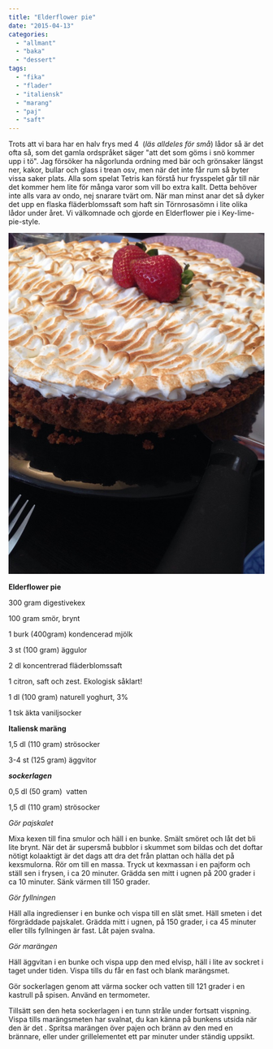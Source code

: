 ```yaml
---
title: "Elderflower pie"
date: "2015-04-13"
categories: 
  - "allmant"
  - "baka"
  - "dessert"
tags: 
  - "fika"
  - "flader"
  - "italiensk"
  - "marang"
  - "paj"
  - "saft"
---
```


Trots att vi bara har en halv frys med 4  (_läs alldeles för små_) lådor så är det ofta så, som det gamla ordspråket säger "att det som göms i snö kommer upp i tö". Jag försöker ha någorlunda ordning med bär och grönsaker längst ner, kakor, bullar och glass i trean osv, men när det inte får rum så byter vissa saker plats. Alla som spelat Tetris kan förstå hur frysspelet går till när det kommer hem lite för många varor som vill bo extra kallt. Detta behöver inte alls vara av ondo, nej snarare tvärt om. När man minst anar det så dyker det upp en flaska fläderblomssaft som haft sin Törnrosasömn i lite olika lådor under året. Vi välkomnade och gjorde en Elderflower pie i Key-lime-pie-style.

[![image](/static/img/image4-e1428957274925-768x1024.jpg)](http://import.local/wp-content/uploads/2015/04/image4.jpg)

**Elderflower pie**

300 gram digestivekex

100 gram smör, brynt

1 burk (400gram) kondencerad mjölk

3 st (100 gram) äggulor

2 dl koncentrerad fläderblomssaft

1 citron, saft och zest. Ekologisk såklart!

1 dl (100 gram) naturell yoghurt, 3%

1 tsk äkta vaniljsocker

**Italiensk maräng**

1,5 dl (110 gram) strösocker

3-4 st (125 gram) äggvitor

_**sockerlagen**_

0,5 dl (50 gram)  vatten

1,5 dl (110 gram) strösocker

_Gör pajskalet_

Mixa kexen till fina smulor och häll i en bunke. Smält smöret och låt det bli lite brynt. När det är supersmå bubblor i skummet som bildas och det doftar nötigt kolaaktigt är det dags att dra det från plattan och hälla det på kexsmulorna. Rör om till en massa. Tryck ut kexmassan i en pajform och ställ sen i frysen, i ca 20 minuter. Grädda sen mitt i ugnen på 200 grader i ca 10 minuter. Sänk värmen till 150 grader.

_Gör fyllningen_

Häll alla ingredienser i en bunke och vispa till en slät smet. Häll smeten i det förgräddade pajskalet. Grädda mitt i ugnen, på 150 grader, i ca 45 minuter eller tills fyllningen är fast. Låt pajen svalna.

_Gör marängen_

Häll äggvitan i en bunke och vispa upp den med elvisp, häll i lite av sockret i taget under tiden. Vispa tills du får en fast och blank marängsmet.

Gör sockerlagen genom att värma socker och vatten till 121 grader i en kastrull på spisen. Använd en termometer.

Tillsätt sen den heta sockerlagen i en tunn stråle under fortsatt vispning. Vispa tills marängsmeten har svalnat, du kan känna på bunkens utsida när den är det . Spritsa marängen över pajen och bränn av den med en brännare, eller under grillelementet ett par minuter under ständig uppsikt.
